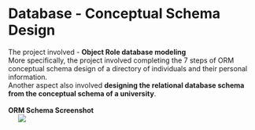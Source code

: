 # Database - Conceptual Schema Design

<p>
The project involved - <b>Object Role database modeling</b>
<br />
More specifically, the project involved completing the 7 steps of ORM conceptual schema design of a directory of individuals and their personal information.
<br />
Another aspect also involved <b>designing the relational database schema from the conceptual schema of a university</b>.
<br />
<br />
<b>ORM Schema Screenshot</b>
<br />
<img src="https://github.com/tebbythomas/Freelance_Projects/tree/master/Database_Projects/J12_DB_ORM_ConceptualSchema/Screenshots/DB-ORM-Schema.png" hspace="20">
</p>
